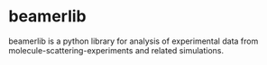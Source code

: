 beamerlib
=========

beamerlib is a python library for analysis of experimental data from molecule-scattering-experiments and related simulations.
